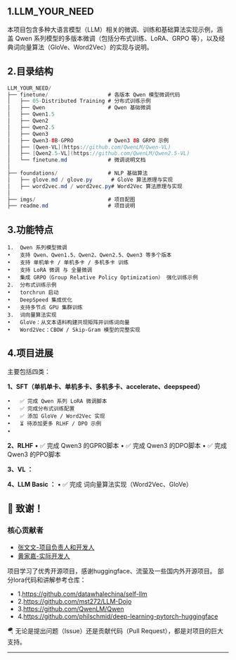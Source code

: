 
## 1.LLM_YOUR_NEED

本项目包含多种大语言模型（LLM）相关的微调、训练和基础算法实现示例，涵盖 Qwen 系列模型的多版本微调（包括分布式训练、LoRA、GRPO 等），以及经典词向量算法（GloVe、Word2Vec）的实现与说明。


## 2.目录结构
```java
LLM_YOUR_NEED/
├── finetune/                   # 各版本 Qwen 模型微调代码
│   ├── 05-Distributed Training # 分布式训练示例
│   ├── Qwen                    # Qwen 基础微调
│   ├── Qwen1.5
│   ├── Qwen2
│   ├── Qwen2.5
│   ├── Qwen3
│   ├── Qwen3-8B-GPRO           # Qwen3 8B GRPO 示例
│   ├── [Qwen-VL](https://github.com/QwenLM/Qwen-VL)
│   ├── [Qwen2.5-VL](https://github.com/QwenLM/Qwen2.5-VL)
│   └── finetune.md             # 微调说明文档
│
├── foundations/                # NLP 基础算法
│   ├── glove.md / glove.py      # GloVe 算法原理与实现
│   ├── word2vec.md / word2vec.py# Word2Vec 算法原理与实现
│
├── imgs/                       # 项目配图
├── readme.md                   # 项目说明


```

## 3.功能特点
	1.	Qwen 系列模型微调
	•	支持 Qwen、Qwen1.5、Qwen2、Qwen2.5、Qwen3 等多个版本
	•	支持 单机单卡 / 单机多卡 / 多机多卡 训练
	•	支持 LoRA 微调 与 全量微调
	•	集成 GRPO（Group Relative Policy Optimization） 强化训练示例
	2.	分布式训练示例
	•	torchrun 启动
	•	DeepSpeed 集成优化
	•	支持多节点 GPU 集群训练
	3.	词向量算法实现
	•	GloVe：从文本语料构建共现矩阵并训练词向量
	•	Word2Vec：CBOW / Skip-Gram 模型的完整实现


## 4.项目进展

主要包括四类：

**1、SFT（单机单卡、单机多卡、多机多卡、accelerate、deepspeed）**

    •	✅ 完成 Qwen 系列 LoRA 微调脚本
	•	✅ 完成分布式训练配置
	•	✅ 添加 GloVe / Word2Vec 实现
	•	⏳ 待添加更多 RLHF / DPO 示例
    •	

**2、RLHF**
    •	✅ 完成 Qwen3 的GPRO脚本
    •	✅ 完成 Qwen3 的DPO脚本
    •	✅ 完成 Qwen3 的PPO脚本

**3、VL ：**

**4、LLM Basic ：**
    •	✅ 完成 词向量算法实现（Word2Vec、GloVe）

## 🤝 致谢！

### 核心贡献者

- [张文文-项目负责人和开发人](https://github.com/Keep-Doing-guoguo) 
- [黄家嘉-实际开发人](https://github.com/869924024) 

项目学习了优秀开源项目，感谢huggingface、流萤及一些国内外开源项目。
部分lora代码和讲解参考仓库：

- 1.https://github.com/datawhalechina/self-llm
- 2.https://github.com/mst272/LLM-Dojo
- 3.https://github.com/QwenLM/Qwen
- 4.https://github.com/philschmid/deep-learning-pytorch-huggingface

🪂 无论是提出问题（Issue）还是贡献代码（Pull Request），都是对项目的巨大支持。
***
